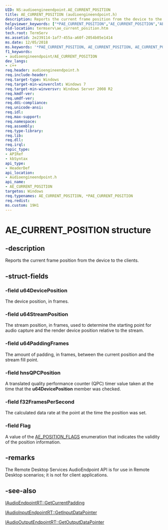 ```yaml
---
UID: NS:audioengineendpoint.AE_CURRENT_POSITION
title: AE_CURRENT_POSITION (audioengineendpoint.h)
description: Reports the current frame position from the device to the clients.helpviewer_keywords: ["*PAE_CURRENT_POSITION","AE_CURRENT_POSITION","AE_CURRENT_POSITION structure [Remote Desktop Services]","PAE_CURRENT_POSITION","PAE_CURRENT_POSITION structure pointer [Remote Desktop Services]","audioengineendpoint/AE_CURRENT_POSITION","audioengineendpoint/PAE_CURRENT_POSITION","termserv.ae_current_position"]
old-location: termserv\ae_current_position.htm
tech.root: TermServ
ms.assetid: 2e239114-1af7-455a-a60f-2054b05e1414
ms.date: 12/05/2018
ms.keywords: '*PAE_CURRENT_POSITION, AE_CURRENT_POSITION, AE_CURRENT_POSITION structure [Remote Desktop Services], PAE_CURRENT_POSITION, PAE_CURRENT_POSITION structure pointer [Remote Desktop Services], audioengineendpoint/AE_CURRENT_POSITION, audioengineendpoint/PAE_CURRENT_POSITION, termserv.ae_current_position'
f1_keywords:
- audioengineendpoint/AE_CURRENT_POSITION
dev_langs:
- c++
req.header: audioengineendpoint.h
req.include-header: 
req.target-type: Windows
req.target-min-winverclnt: Windows 7
req.target-min-winversvr: Windows Server 2008 R2
req.kmdf-ver: 
req.umdf-ver: 
req.ddi-compliance: 
req.unicode-ansi: 
req.idl: 
req.max-support: 
req.namespace: 
req.assembly: 
req.type-library: 
req.lib: 
req.dll: 
req.irql: 
topic_type:
- APIRef
- kbSyntax
api_type:
- HeaderDef
api_location:
- Audioengineendpoint.h
api_name:
- AE_CURRENT_POSITION
targetos: Windows
req.typenames: AE_CURRENT_POSITION, *PAE_CURRENT_POSITION
req.redist: 
ms.custom: 19H1
---
```


# AE_CURRENT_POSITION structure


## -description


Reports the current frame position from the device to the clients.


## -struct-fields




### -field u64DevicePosition

The device position, in frames.


### -field u64StreamPosition

The stream position, in frames, used to determine the starting point for audio capture and the render device position relative to the stream.


### -field u64PaddingFrames

The amount of padding, in frames, between the current position and the stream fill point.


### -field hnsQPCPosition

A translated quality performance counter (QPC) timer value taken at the time that the <b>u64DevicePosition</b> member was checked.


### -field f32FramesPerSecond

The calculated data rate at the point at the time the  position was set.


### -field Flag

A value of the <a href="https://docs.microsoft.com/windows/desktop/api/audioengineendpoint/ne-audioengineendpoint-ae_position_flags">AE_POSITION_FLAGS</a> enumeration that indicates the validity of the position information.


## -remarks



The Remote Desktop Services AudioEndpoint API is for use in Remote Desktop scenarios; it is not for client applications.




## -see-also




<a href="https://docs.microsoft.com/windows/desktop/api/audioengineendpoint/nf-audioengineendpoint-iaudioendpointrt-getcurrentpadding">IAudioEndpointRT::GetCurrentPadding</a>



<a href="https://docs.microsoft.com/windows/desktop/api/audioengineendpoint/nf-audioengineendpoint-iaudioinputendpointrt-getinputdatapointer">IAudioInputEndpointRT::GetInputDataPointer</a>



<a href="https://docs.microsoft.com/windows/desktop/api/audioengineendpoint/nf-audioengineendpoint-iaudiooutputendpointrt-getoutputdatapointer">IAudioOutputEndpointRT::GetOutputDataPointer</a>
 

 

